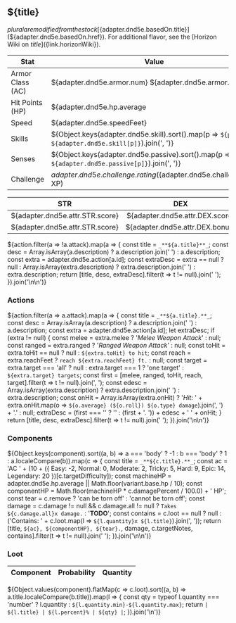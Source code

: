 ## ${title}

${plural} are modified from the stock [${adapter.dnd5e.basedOn.title}](${adapter.dnd5e.basedOn.href}).
For additional flavor, see the [Horizon Wiki on ${title}](${link.horizonWiki}).

| Stat | Value |
| ---- | ----- |
| Armor Class (AC) | ${adapter.dnd5e.armor.num} ${adapter.dnd5e.armor.type} |
| Hit Points (HP) | ${adapter.dnd5e.hp.average || Math.floor(variant.base.hp / 10)} (${adapter.dnd5e.hp.roll}) |
| Speed | ${adapter.dnd5e.speedFeet} |
| Skills | ${Object.keys(adapter.dnd5e.skill).sort().map(p => `${p} ${adapter.dnd5e.skill[p]}`).join(', ')} |
| Senses | ${Object.keys(adapter.dnd5e.passive).sort().map(p => `${p} ${adapter.dnd5e.passive[p]}`).join(', ')} |
| Challenge | ${adapter.dnd5e.challenge.rating} (${adapter.dnd5e.challenge.xp} XP) |

| STR | DEX | CON | INT | WIS | CHA |
| :---: | :---: | :---: | :---: | :---: | :---: |
| ${adapter.dnd5e.attr.STR.score} | ${adapter.dnd5e.attr.DEX.score} | ${adapter.dnd5e.attr.CON.score} | ${adapter.dnd5e.attr.INT.score} | ${adapter.dnd5e.attr.WIS.score} | ${adapter.dnd5e.attr.CHA.score} |
| ${adapter.dnd5e.attr.STR.score} | ${adapter.dnd5e.attr.DEX.bonus} | ${adapter.dnd5e.attr.CON.bonus} | ${adapter.dnd5e.attr.INT.bonus} | ${adapter.dnd5e.attr.WIS.bonus} | ${adapter.dnd5e.attr.CHA.bonus} |

${action.filter(a => !a.attack).map(a => {
  const title = `_**${a.title}**_`;
  const desc = Array.isArray(a.description) ? a.description.join(' ') : a.description;
  const extra = adapter.dnd5e.action[a.id];
  const extraDesc = extra == null ? null : Array.isArray(extra.description) ? extra.description.join(' ') : extra.description;
  return [title, desc, extraDesc].filter(t => t != null).join(' ');
}).join('\n\n')}

### Actions

${action.filter(a => a.attack).map(a => {
  const title = `_**${a.title}.**_`;
  const desc = Array.isArray(a.description) ? a.description.join(' ') : a.description;
  const extra = adapter.dnd5e.action[a.id];
  let extraDesc;
  if (extra != null) {
    const melee = extra.melee ? '_Melee Weapon Attack_' : null;
    const ranged = extra.ranged ? '_Ranged Weapon Attack_' : null;
    const toHit = extra.toHit == null ? null : `${extra.toHit} to hit`;
    const reach = extra.reachFeet ? `reach ${extra.reachFeet} ft.` : null;
    const target = extra.target === 'all' ? null : extra.target === 1 ? 'one target' : `${extra.target} targets`;
    const first = [melee, ranged, toHit, reach, target].filter(t => t != null).join(', ');
    const edesc = Array.isArray(extra.description) ? extra.description.join(' ') : extra.description;
    const onHit = Array.isArray(extra.onHit) ? '_Hit:_ ' + extra.onHit.map(o => `${o.average} (${o.roll}) ${o.type} damage`).join(', ') + '.' : null;
    extraDesc = (first === '' ? '' : (first + '. ')) + edesc + ' ' + onHit;
  }
  return [title, desc, extraDesc].filter(t => t != null).join(' ');
}).join('\n\n')}

### Components

${Object.keys(component).sort((a, b) => a === 'body' ? -1 : b === 'body' ? 1 : a.localeCompare(b)).map(c => {
  const title = `_**${c.title}.**_`;
  const ac = 'AC ' + (10 + ({
    Easy: -2,
    Normal: 0,
    Moderate: 2,
    Tricky: 5,
    Hard: 9,
    Epic: 14,
    Legendary: 20
  })[c.targetDifficulty]);
  const machineHP = adapter.dnd5e.hp.average || Math.floor(variant.base.hp / 10);
  const componentHP = Math.floor(machineHP * c.damagePercent / 100.0) + ' HP';
  const tear = c.remove ? 'can be torn off' : 'cannot be torn off'; 
  const damage = c.damage != null && c.damage.all != null ? `Takes ${c.damage.all}x damage.` : '**TODO**';
  const contains = c.loot == null ? null : ('Contains: ' + c.loot.map(l => `${l.quantity}x ${l.title}`).join(', '));
  return [title, `${ac}, ${componentHP}, ${tear}.`, damage, c.targetNotes, contains].filter(t => t != null).join(' ');
}).join('\n\n')}

### Loot

| Component | Probability | Quantity |
| --- | :---: | :---: |
${Object.values(component).flatMap(c => c.loot).sort((a, b) => a.title.localeCompare(b.title)).map(l => {
  const qty = typeof l.quantity === 'number' ? l.quantity : `${l.quantity.min}-${l.quantity.max}`;
  return `| ${l.title} | ${l.percent}% | ${qty} |`;
}).join('\n')}
